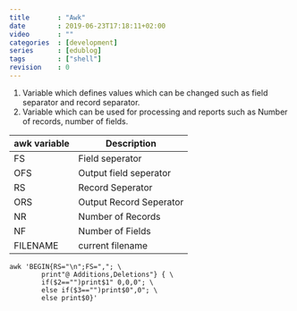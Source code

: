 ```yaml
---
title       : "Awk"
date        : 2019-06-23T17:18:11+02:00
video       : ""
categories  : [development]
series      : [edublog]
tags        : ["shell"]
revision    : 0
---
```


1. Variable which defines values which can be changed such as field separator and record separator.
2. Variable which can be used for processing and reports such as Number of records, number of fields.


awk variable | Description
--- | ---
FS  | Field seperator
OFS | Output field seperator
RS  | Record Seperator
ORS | Output Record Seperator
NR  | Number of Records
NF  | Number of Fields
FILENAME    | current filename

```
awk 'BEGIN{RS="\n";FS=","; \
        print"@ Additions,Deletions"} { \
        if($2=="")print$1" 0,0,0"; \
        else if($3=="")print$0",0"; \
        else print$0}'
```